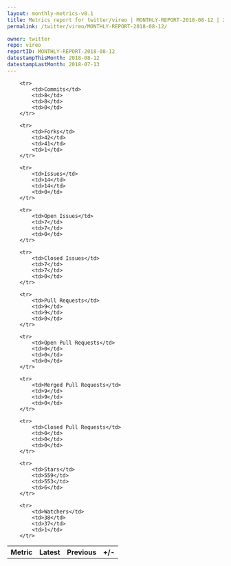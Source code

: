 ```yaml
---
layout: monthly-metrics-v0.1
title: Metrics report for twitter/vireo | MONTHLY-REPORT-2018-08-12 | 2018-08-12
permalink: /twitter/vireo/MONTHLY-REPORT-2018-08-12/

owner: twitter
repo: vireo
reportID: MONTHLY-REPORT-2018-08-12
datestampThisMonth: 2018-08-12
datestampLastMonth: 2018-07-13
---
```



<table style="width: 100%;">
    <tr>
        <th>Metric</th>
        <th>Latest</th>
        <th>Previous</th>
        <th>+/-</th>
    </tr>

        <tr>
            <td>Commits</td>
            <td>8</td>
            <td>8</td>
            <td>0</td>
        </tr>
        
        <tr>
            <td>Forks</td>
            <td>42</td>
            <td>41</td>
            <td>1</td>
        </tr>
        
        <tr>
            <td>Issues</td>
            <td>14</td>
            <td>14</td>
            <td>0</td>
        </tr>
        
        <tr>
            <td>Open Issues</td>
            <td>7</td>
            <td>7</td>
            <td>0</td>
        </tr>
        
        <tr>
            <td>Closed Issues</td>
            <td>7</td>
            <td>7</td>
            <td>0</td>
        </tr>
        
        <tr>
            <td>Pull Requests</td>
            <td>9</td>
            <td>9</td>
            <td>0</td>
        </tr>
        
        <tr>
            <td>Open Pull Requests</td>
            <td>0</td>
            <td>0</td>
            <td>0</td>
        </tr>
        
        <tr>
            <td>Merged Pull Requests</td>
            <td>9</td>
            <td>9</td>
            <td>0</td>
        </tr>
        
        <tr>
            <td>Closed Pull Requests</td>
            <td>0</td>
            <td>0</td>
            <td>0</td>
        </tr>
        
        <tr>
            <td>Stars</td>
            <td>559</td>
            <td>553</td>
            <td>6</td>
        </tr>
        
        <tr>
            <td>Watchers</td>
            <td>38</td>
            <td>37</td>
            <td>1</td>
        </tr>
        
</table>
